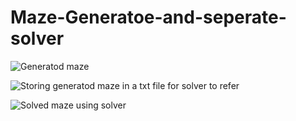 # Maze-Generatoe-and-seperate-solver

![Generatod maze](https://user-images.githubusercontent.com/95247831/200484780-d9e64b44-65d9-417f-8b99-f7b8a298b7ba.png)

![Storing generatod maze in a txt file for solver to refer](https://user-images.githubusercontent.com/95247831/200484788-b50c0f8b-7a19-49f6-9a11-aee4bbf7d82c.png)

![Solved maze using solver](https://user-images.githubusercontent.com/95247831/200484785-193b5cd5-8ebf-4148-9fa9-36133bdbdd4f.png)
